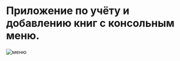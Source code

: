 # Приложение по учёту  и добавлению книг с консольным меню.
![меню](https://github.com/vovasitnikov/add-books/assets/115708353/b503e6f6-3cc4-4679-b2a1-e636318db4b7)
